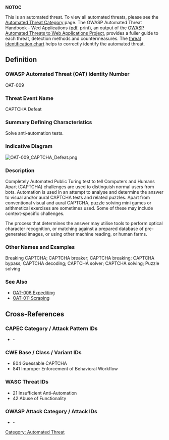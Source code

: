 __NOTOC__

This is an automated threat. To view all automated threats, please see
the [Automated Threat Category](:Category:Automated_Threat "wikilink")
page. The OWASP Automated Threat Handbook - Wed Applications
([pdf](https://www.owasp.org/index.php/File:Automated-threat-handbook.pdf),
print), an output of the [OWASP Automated Threats to Web Applications
Project](OWASP_Automated_Threats_to_Web_Applications "wikilink"),
provides a fuller guide to each threat, detection methods and
countermeasures. The [threat identification
chart](https://www.owasp.org/index.php/File:Oat-ontology-decision-chart.pdf)
helps to correctly identify the automated threat.

## Definition

### OWASP Automated Threat (OAT) Identity Number

OAT-009

### Threat Event Name

CAPTCHA Defeat

### Summary Defining Characteristics

Solve anti-automation tests.

### Indicative Diagram

![OAT-009_CAPTCHA_Defeat.png](OAT-009_CAPTCHA_Defeat.png
"OAT-009_CAPTCHA_Defeat.png")

### Description

Completely Automated Public Turing test to tell Computers and Humans
Apart (CAPTCHA) challenges are used to distinguish normal users from
bots. Automation is used in an attempt to analyse and determine the
answer to visual and/or aural CAPTCHA tests and related puzzles. Apart
from conventional visual and aural CAPTCHA, puzzle solving mini games or
arithmetical exercises are sometimes used. Some of these may include
context-specific challenges.

The process that determines the answer may utilise tools to perform
optical character recognition, or matching against a prepared database
of pre-generated images, or using other machine reading, or human farms.

### Other Names and Examples

Breaking CAPTCHA; CAPTCHA breaker; CAPTCHA breaking; CAPTCHA bypass;
CAPTCHA decoding; CAPTCHA solver; CAPTCHA solving; Puzzle solving

### See Also

  - [OAT-006 Expediting](OAT-006_Expediting "wikilink")
  - [OAT-011 Scraping](OAT-011_Scraping "wikilink")

## Cross-References

### CAPEC Category / Attack Pattern IDs

  - \-

### CWE Base / Class / Variant IDs

  - 804 Guessable CAPTCHA
  - 841 Improper Enforcement of Behavioral Workflow

### WASC Threat IDs

  - 21 Insufficient Anti-Automation
  - 42 Abuse of Functionality

### OWASP Attack Category / Attack IDs

  - \-

[Category: Automated Threat](Category:_Automated_Threat "wikilink")